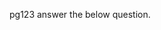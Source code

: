 pg123
<validation step="4fdeb96d-71d9-4deb-bfa3-164ca3968efb" />
answer the below question.
<question source="Cloud_reference" />